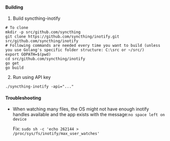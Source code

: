 #### Building
1. Build syncthing-inotify
 ```
# To clone
mkdir -p src/github.com/syncthing
git clone https://github.com/syncthing/inotify.git src/github.com/syncthing/inotify
# Following commands are needed every time you want to build (unless you use Golang's specific folder structure: C:\src or ~/src/)
export GOPATH=$(pwd)
cd src/github.com/syncthing/inotify
go get
go build
```

2. Run using API key
```
./syncthing-inotify -api="..."
```


#### Troubleshooting
* When watching many files, the OS might not have enough inotify handles available and the app exists with the message:```no space left on device```

  Fix: ```sudo sh -c 'echo 262144 > /proc/sys/fs/inotify/max_user_watches'```
